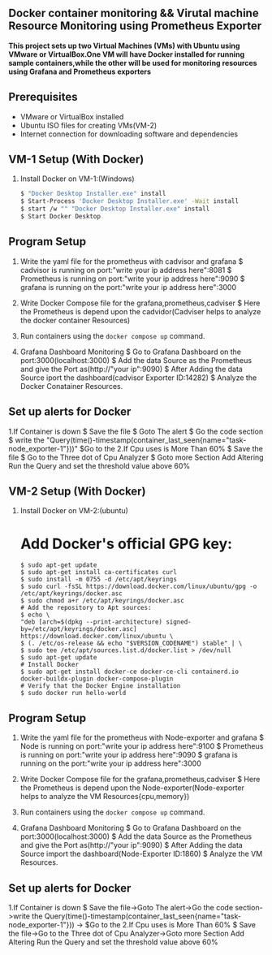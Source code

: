 ## Docker container monitoring && Virutal machine Resource Monitoring using Prometheus Exporter

**This project sets up two Virtual Machines (VMs) with Ubuntu using VMware or VirtualBox.One VM will have Docker installed for running sample containers,while the other will be used for monitoring resources using Grafana and Prometheus exporters**

## Prerequisites
- VMware or VirtualBox installed
- Ubuntu ISO files for creating VMs(VM-2)
- Internet connection for downloading software and dependencies

## VM-1 Setup (With Docker)   
1. Install Docker on VM-1:(Windows)
   ```bash
   $ "Docker Desktop Installer.exe" install
   $ Start-Process 'Docker Desktop Installer.exe' -Wait install
   $ start /w "" "Docker Desktop Installer.exe" install
   $ Start Docker Desktop
   
## Program Setup   
1. Write the yaml file for the prometheus with cadvisor and grafana
   $ cadvisor is running on port:"write your ip address here":8081
   $ Prometheus is running on port:"write your ip address here":9090
   $ grafana is running on the port:"write your ip address here":3000
   
2. Write Docker Compose file for the grafana,prometheus,cadviser
   $ Here the Prometheus is depend upon the cadvidor(Cadviser helps to analyze the docker container Resources)

3. Run containers using the `docker compose up` command.
   
4. Grafana Dashboard Monitoring
   $ Go to Grafana Dashboard on the port:3000(localhost:3000)
   $ Add the data Source as the Prometheus and give the Port as(http://"your ip":9090)
   $ After Adding the data Source iport the dashboard(cadvisor Exporter ID:14282)
   $ Analyze the Docker Conatainer Resources.
   
## Set up  alerts for Docker
   1.If Container is down
      $ Save the file
      $ Goto The alert
      $ Go the code section
      $ write the "Query(time()-timestamp(container_last_seen{name="task-node_exporter-1"}))"
      $Go to the 
   2.If Cpu uses is More Than 60%
      $ Save the file
      $ Go to the Three dot of Cpu Analyzer
      $ Goto more Section Add Altering Run the Query and set the threshold value above 60%

## VM-2 Setup (With Docker)   
1. Install Docker on VM-2:(ubuntu)
   # Add Docker's official GPG key:
      ``` Terminal
     $ sudo apt-get update
     $ sudo apt-get install ca-certificates curl
     $ sudo install -m 0755 -d /etc/apt/keyrings
     $ sudo curl -fsSL https://download.docker.com/linux/ubuntu/gpg -o /etc/apt/keyrings/docker.asc
     $ sudo chmod a+r /etc/apt/keyrings/docker.asc 
   # Add the repository to Apt sources:
     $ echo \
     "deb [arch=$(dpkg --print-architecture) signed-by=/etc/apt/keyrings/docker.asc] https://download.docker.com/linux/ubuntu \
     $ (. /etc/os-release && echo "$VERSION_CODENAME") stable" | \
     $ sudo tee /etc/apt/sources.list.d/docker.list > /dev/null
     $ sudo apt-get update
   # Install Docker
     $ sudo apt-get install docker-ce docker-ce-cli containerd.io docker-buildx-plugin docker-compose-plugin
   # Verify that the Docker Engine installation
     $ sudo docker run hello-world
   
## Program Setup   
1. Write the yaml file for the prometheus with Node-exporter and grafana
   $ Node is running on port:"write your ip address here":9100
   $ Prometheus is running on port:"write your ip address here":9090
   $ grafana is running on the port:"write your ip address here":3000
   
2. Write Docker Compose file for the grafana,prometheus,cadviser
   $ Here the Prometheus is depend upon the Node-exporter(Node-exporter helps to analyze the VM Resources{cpu,memory})

3. Run containers using the `docker compose up` command.
   
4. Grafana Dashboard Monitoring
   $ Go to Grafana Dashboard on the port:3000(localhost:3000)
   $ Add the data Source as the Prometheus and give the Port as(http://"your ip":9090)
   $ After Adding the data Source import the dashboard(Node-Exporter ID:1860)
   $ Analyze the VM Resources.
   
## Set up  alerts for Docker
   1.If Container is down
      $ Save the file->Goto The alert->Go the code section->write the Query(time()-timestamp(container_last_seen{name="task-node_exporter-1"}))
        ->
      $Go to the 
   2.If Cpu uses is More Than 60%
      $ Save the file->Go to the Three dot of Cpu Analyzer->Goto more Section Add Altering Run the Query and set the threshold value above 60%
   
      
   





